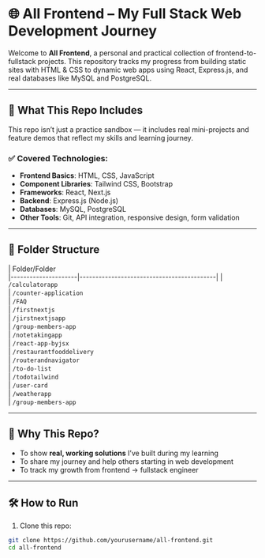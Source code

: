 # 🌐 All Frontend – My Full Stack Web Development Journey

Welcome to **All Frontend**, a personal and practical collection of frontend-to-fullstack projects. This repository tracks my progress from building static sites with HTML & CSS to dynamic web apps using React, Express.js, and real databases like MySQL and PostgreSQL.

---

## 🚀 What This Repo Includes

This repo isn’t just a practice sandbox — it includes real mini-projects and feature demos that reflect my skills and learning journey.

### ✅ Covered Technologies:
- **Frontend Basics**: HTML, CSS, JavaScript
- **Component Libraries**: Tailwind CSS, Bootstrap
- **Frameworks**: React, Next.js
- **Backend**: Express.js (Node.js)
- **Databases**: MySQL, PostgreSQL
- **Other Tools**: Git, API integration, responsive design, form validation

---

## 📁 Folder Structure

| Folder/Folder      
|---------------------|-------------------------------------------|
| `/calculatorapp`        
| `/counter-application`    
| `/FAQ`   
| `/firstnextjs`      
| `/jirstnextjsapp`      
| `/group-members-app`        
| `/notetakingapp`        
| `/react-app-byjsx`        
| `/restaurantfooddelivery`        
| `/routerandnavigator`        
| `/to-do-list`       
| `/todotailwind`        
| `/user-card`        
| `/weatherapp`        
| `/group-members-app`        


---


## 📌 Why This Repo?

- To show **real, working solutions** I’ve built during my learning  
- To share my journey and help others starting in web development  
- To track my growth from frontend → fullstack engineer  

---

## 🛠️ How to Run

1. Clone this repo:
```bash
git clone https://github.com/yourusername/all-frontend.git
cd all-frontend